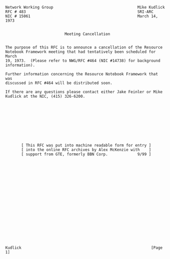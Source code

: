     Network Working Group                                     Mike Kudlick
    RFC # 483                                                 SRI-ARC
    NIC # 15061                                               March 14, 1973


                              Meeting Cancellation


    The purpose of this RFC is to announce a cancellation of the Resource
    Notebook Framework meeting that had tentatively been scheduled for March
    19, 1973.  (Please refer to NWG/RFC #464 (NIC #14738) for background
    information).

    Further information concerning the Resource Notebook Framework that was
    discussed in RFC #464 will be distributed soon.

    If there are any questions please contact either Jake Feinler or Mike
    Kudlick at the NIC, (415) 326-6200.










           [ This RFC was put into machine readable form for entry ]
           [ into the online RFC archives by Alex McKenzie with    ]
           [ support from GTE, formerly BBN Corp.             9/99 ]




















    Kudlick                                                         [Page 1]
